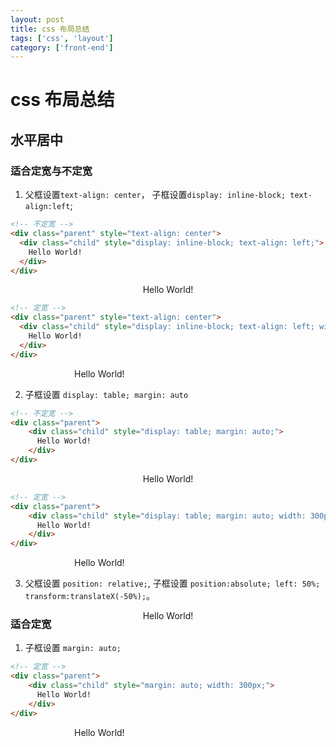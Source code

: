 ```yaml
---
layout: post
title: css 布局总结
tags: ['css', 'layout']
category: ['front-end']
---
```


# css 布局总结

## 水平居中

### 适合定宽与不定宽

1. 父框设置`text-align: center`， 子框设置`display: inline-block; text-align:left`;

```html
<!-- 不定宽 -->
<div class="parent" style="text-align: center">
  <div class="child" style="display: inline-block; text-align: left;">
    Hello World!
  </div>
</div>
```

<div class="parent bg-secondary my-2" style="text-align: center">
    <div class="child bg-light text-dark" style="display: inline-block; text-align: left;">
      Hello World!
    </div>
</div>

```html
<!-- 定宽 -->
<div class="parent" style="text-align: center">
  <div class="child" style="display: inline-block; text-align: left; width: 300px;">
    Hello World!
  </div>
</div>
```

<div class="parent bg-secondary my-2" style="text-align: center">
    <div class="child bg-light text-dark" style="display: inline-block; text-align: left; width: 300px;">
      Hello World!
    </div>
</div>

2. 子框设置 `display: table; margin: auto`

```html
<!-- 不定宽 -->
<div class="parent">
    <div class="child" style="display: table; margin: auto;">
      Hello World!
    </div>
</div>
```

<div class="parent bg-secondary my-2">
    <div class="child bg-light text-dark" style="display: table; margin: auto;">
      Hello World!
    </div>
</div>

```html
<!-- 定宽 -->
<div class="parent">
    <div class="child" style="display: table; margin: auto; width: 300px;">
      Hello World!
    </div>
</div>
```

<div class="parent bg-secondary my-2">
    <div class="child bg-light text-dark" style="display: block; margin: auto; width: 300px;">
      Hello World!
    </div>
</div>

3. 父框设置 `position: relative;`, 子框设置 `position:absolute; left: 50%; transform:translateX(-50%);`。

<div class="parent bg-secondary my-2" style="position:relative;">
    <div class="child bg-light text-dark" style="position: absolute; left: 50%; transform: translateX(-50%);">
      Hello World!
    </div>
</div>

### 适合定宽

1. 子框设置  `margin: auto;`

```html
<!-- 定宽 -->
<div class="parent">
    <div class="child" style="margin: auto; width: 300px;">
      Hello World!
    </div>
</div>
```

<div class="parent bg-secondary my-2">
    <div class="child bg-light text-dark" style="margin: auto; width: 300px;">
      Hello World!
    </div>
</div>
